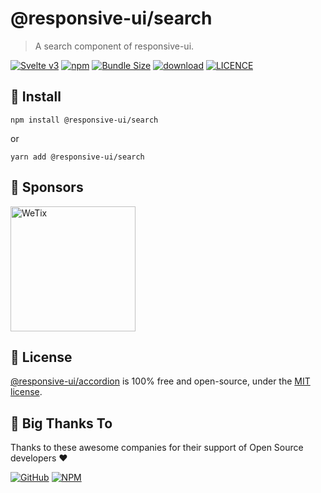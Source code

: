 
# @responsive-ui/search

> A search component of responsive-ui.

<p>

[![Svelte v3](https://img.shields.io/badge/svelte-v3-orange.svg)](https://svelte.dev)
[![npm](https://img.shields.io/npm/v/@responsive-ui/search.svg)](https://www.npmjs.com/package/@responsive-ui/search)
[![Bundle Size](https://badgen.net/bundlephobia/minzip/%40responsive-ui%2Fsearch)](https://bundlephobia.com/result?p=%40responsive-ui%2Fsearch)
[![download](https://img.shields.io/npm/dw/@responsive-ui/search.svg)](https://www.npmjs.com/package/@responsive-ui/search)
[![LICENCE](https://img.shields.io/github/license/wetix/responsive-ui)](https://github.com/wetix/responsive-ui/blob/main/LICENSE)

</p>

## 🔨 Install

```console
npm install @responsive-ui/search
```

or

```console
yarn add @responsive-ui/search
```

## 🔋 Sponsors

<img src="https://asset.wetix.my/images/logo/wetix.png" alt="WeTix" width="200px">

## 📄 License

[@responsive-ui/accordion](https://github.com/wetix/responsive-ui/tree/main/components/accordion) is 100% free and open-source, under the [MIT license](https://github.com/wetix/responsive-ui/blob/main/LICENSE).

## 🎉 Big Thanks To

Thanks to these awesome companies for their support of Open Source developers ❤

[![GitHub](https://jstools.dev/img/badges/github.svg)](https://github.com/open-source)
[![NPM](https://jstools.dev/img/badges/npm.svg)](https://www.npmjs.com/)
